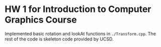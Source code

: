 # HW 1 for Introduction to Computer Graphics Course

Implemented basic rotation and lookAt functions in `./Transform.cpp`.
The rest of the code is skeleton code provided by UCSD.
